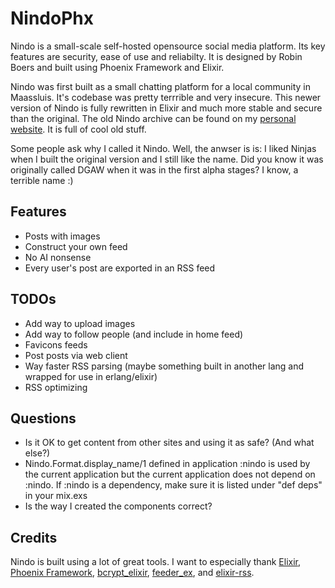 # NindoPhx

Nindo is a small-scale self-hosted opensource social media platform. Its key features are security, ease of use and reliabilty. It is designed by Robin Boers and built using Phoenix Framework and Elixir.

Nindo was first built as a small chatting platform for a local community in Maassluis. It's codebase was pretty terrrible and very insecure. This newer version of Nindo is fully rewritten in Elixir and much more stable and secure than the original. The old Nindo archive can be found on my [personal website](https://www.geheimesite.nl/library/projects/package/nindo.php). It is full of cool old stuff.

Some people ask why I called it Nindo. Well, the anwser is is: I liked Ninjas when I built the original version and I still like the name. Did you know it was originally called DGAW when it was in the first alpha stages? I know, a terrible name :)

## Features

- Posts with images
- Construct your own feed
- No AI nonsense
- Every user's post are exported in an RSS feed

## TODOs

- Add way to upload images
- Add way to follow people (and include in home feed)
- Favicons feeds
- Post posts via web client
- Way faster RSS parsing (maybe something built in another lang and wrapped for use in erlang/elixir)
- RSS optimizing

## Questions

- Is it OK to get content from other sites and using it as safe? (And what else?)
- Nindo.Format.display_name/1 defined in application :nindo is used by the current application but the current application does not depend on :nindo. If :nindo is a dependency, make sure it is listed under "def deps" in your mix.exs
- Is the way I created the components correct?

## Credits

Nindo is built using a lot of great tools. I want to especially thank [Elixir](https://elixir-lang.org), [Phoenix Framework](https://www.phoenixframework.org), [bcrypt_elixir](https://github.com/riverrun/bcrypt_elixir), [feeder_ex](https://github.com/manukall/feeder_ex), and [elixir-rss](https://github.com/BennyHallett/elixir-rss).
